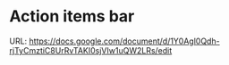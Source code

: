 # Action items bar

URL: https://docs.google.com/document/d/1Y0Agl0Qdh-rjTyCmztiC8UrRvTAKI0sjVIw1uQW2LRs/edit
